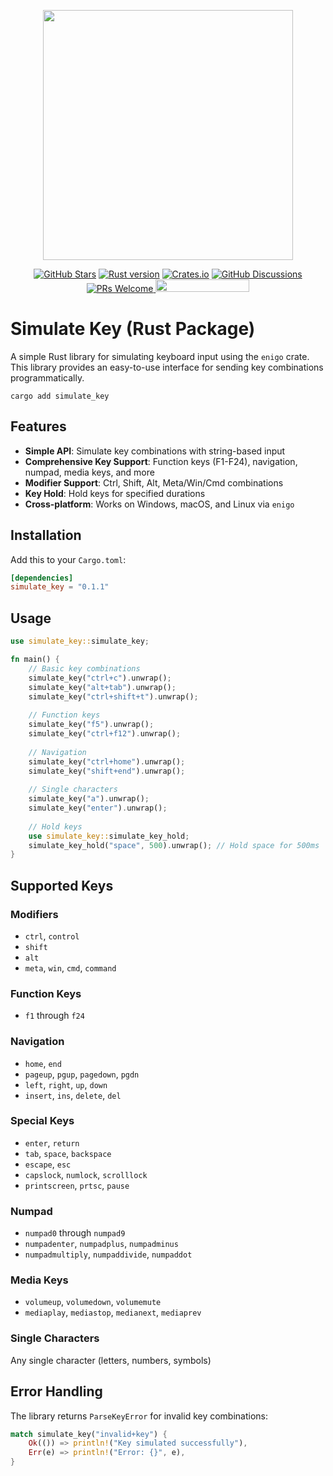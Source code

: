 
<p align="center">
    <img width="400px" src="https://i.imgur.com/LGkOM9T.png" />
</p>
<p align="center">
     <a href="https://github.com/vtempest/simulate-key/discussions">
     <img alt="GitHub Stars" src="https://img.shields.io/github/stars/vtempest/simulate-key" /></a>
    <a href="https://www.rust-lang.org/">
<img alt="Rust version" src="https://img.shields.io/badge/rust--version-1.85+-brightgreen.svg" /></a>
<a href="https://crates.io/crates/simulate_key">
<img alt="Crates.io" src="https://img.shields.io/crates/v/simulate_key.svg" /></a>
    <a href="https://github.com/vtempest/simulate-key/discussions">
    <img alt="GitHub Discussions"
        src="https://img.shields.io/github/discussions/vtempest/simulate-key" />
    </a>
    <a href="https://github.blog/developer-skills/github/beginners-guide-to-github-creating-a-pull-request/">
        <img src="https://img.shields.io/badge/PRs-welcome-brightgreen.svg?style=flat-square" alt="PRs Welcome"/>
    </a>
    <a href="https://codespaces.new/vtempest/simulate-key">
    <img src="https://github.com/codespaces/badge.svg" width="150" height="20"/>
    </a>
</p>

# Simulate Key (Rust Package)

A simple Rust library for simulating keyboard input using the `enigo` crate. This library provides an easy-to-use interface for sending key combinations programmatically.

```
cargo add simulate_key
```

## Features

- **Simple API**: Simulate key combinations with string-based input
- **Comprehensive Key Support**: Function keys (F1-F24), navigation, numpad, media keys, and more
- **Modifier Support**: Ctrl, Shift, Alt, Meta/Win/Cmd combinations
- **Key Hold**: Hold keys for specified durations
- **Cross-platform**: Works on Windows, macOS, and Linux via `enigo`

## Installation

Add this to your `Cargo.toml`:

```toml
[dependencies]
simulate_key = "0.1.1"
```

## Usage

```rust
use simulate_key::simulate_key;

fn main() {
    // Basic key combinations
    simulate_key("ctrl+c").unwrap();
    simulate_key("alt+tab").unwrap();
    simulate_key("ctrl+shift+t").unwrap();
    
    // Function keys
    simulate_key("f5").unwrap();
    simulate_key("ctrl+f12").unwrap();
    
    // Navigation
    simulate_key("ctrl+home").unwrap();
    simulate_key("shift+end").unwrap();
    
    // Single characters
    simulate_key("a").unwrap();
    simulate_key("enter").unwrap();
    
    // Hold keys
    use simulate_key::simulate_key_hold;
    simulate_key_hold("space", 500).unwrap(); // Hold space for 500ms
}
```

## Supported Keys

### Modifiers
- `ctrl`, `control`
- `shift`
- `alt`
- `meta`, `win`, `cmd`, `command`

### Function Keys
- `f1` through `f24`

### Navigation
- `home`, `end`
- `pageup`, `pgup`, `pagedown`, `pgdn`
- `left`, `right`, `up`, `down`
- `insert`, `ins`, `delete`, `del`

### Special Keys
- `enter`, `return`
- `tab`, `space`, `backspace`
- `escape`, `esc`
- `capslock`, `numlock`, `scrolllock`
- `printscreen`, `prtsc`, `pause`

### Numpad
- `numpad0` through `numpad9`
- `numpadenter`, `numpadplus`, `numpadminus`
- `numpadmultiply`, `numpaddivide`, `numpaddot`

### Media Keys
- `volumeup`, `volumedown`, `volumemute`
- `mediaplay`, `mediastop`, `medianext`, `mediaprev`

### Single Characters
Any single character (letters, numbers, symbols)

## Error Handling

The library returns `ParseKeyError` for invalid key combinations:

```rust
match simulate_key("invalid+key") {
    Ok(()) => println!("Key simulated successfully"),
    Err(e) => println!("Error: {}", e),
}
```

